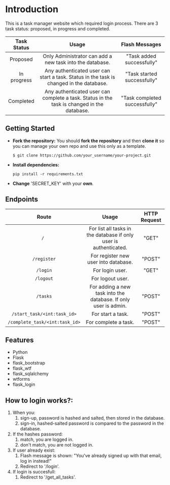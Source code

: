 # Introduction
This is a task manager website which required login process. 
There are 3 task status: proposed, in progress and completed.
   
|Task Status |Usage | Flash Messages |
| :-:        | :-: |  :-: |
|Proposed    |Only Administrator can add a new task into the database.|"Task added successfully"|
|In progress |Any authenticated user can start a task. Status in the task is changed in the database. |"Task started successfully" |
|Completed  |Any authenticated user can complete a task. Status in the task is changed in the database. |"Task completed successfully" |


## Getting Started
- **Fork the repository:** You should **fork the repository** and then **clone it** so you can manage your own repo and use this only as a template.
  ```
  $ git clone https://github.com/your_username/your-project.git
  ```
- **Install dependencies:**

  ```
  pip install -r requirements.txt
  ```
- **Change** 'SECRET_KEY' with your **own**.

## Endpoints
|Route |Usage |HTTP Request|
| :-:  | :-: | :-: |
|`/ `  | For list all tasks in the database if only user is authenticated.|"GET" |
|`/register`  | For register new user into database.| "POST"|
|`/login`  | For login user.|"GET" |
|`/logout`  | For logout user.| |
|`/tasks`  | For adding a new task into the database. If only user is admin.|"POST" |
|`/start_task/<int:task_id>`  | For start a task.|"POST" |
|`/complete_task/<int:task_id>`  | For complete a task.|"POST" |


## Features
- Python
- Flask
- flask_bootstrap
- flask_wtf
- flask_sqlalchemy
- wtforms
- flask_login
  
## **How to login works?:** 
1. When you:
    1. sign-up, password is hashed and salted, then stored in the database.
    2. sign-in, hashed-salted password is compared to the password in the database.
2. If the hashes password:
    1. match, you are logged in.
    2. don't match, you are not logged in.
3. If user already exist:
   1. Flash message is shown: "You've already signed up with that email, log in instead!"
   2. Redirect to '/login'.
4. If login is succesfull:
   1. Redirect to '/get_all_tasks'. 
       

